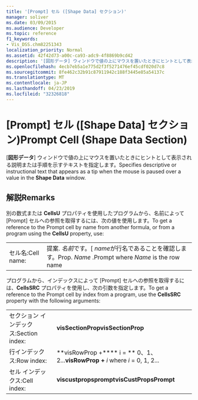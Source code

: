 ```yaml
---
title: '[Prompt] セル ([Shape Data] セクション)'
manager: soliver
ms.date: 03/09/2015
ms.audience: Developer
ms.topic: reference
f1_keywords:
- Vis_DSS.chm82251343
localization_priority: Normal
ms.assetid: 42f42d73-a00c-ca93-adc9-4f8869b9cd42
description: '[図形データ] ウィンドウで値の上にマウスを置いたときにヒントとして表示される説明または手順を示すテキストを指定します。'
ms.openlocfilehash: 4ecb7eb5a1e775d2f3f5271476ef45cdf020d7c8
ms.sourcegitcommit: 8fe462c32b91c87911942c188f3445e85a54137c
ms.translationtype: MT
ms.contentlocale: ja-JP
ms.lasthandoff: 04/23/2019
ms.locfileid: "32326818"
---
```

# <a name="prompt-cell-shape-data-section"></a><span data-ttu-id="652b6-103">[Prompt] セル ([Shape Data] セクション)</span><span class="sxs-lookup"><span data-stu-id="652b6-103">Prompt Cell (Shape Data Section)</span></span>

<span data-ttu-id="652b6-104">[**図形データ**] ウィンドウで値の上にマウスを置いたときにヒントとして表示される説明または手順を示すテキストを指定します。</span><span class="sxs-lookup"><span data-stu-id="652b6-104">Specifies descriptive or instructional text that appears as a tip when the mouse is paused over a value in the **Shape Data** window.</span></span> 
  
## <a name="remarks"></a><span data-ttu-id="652b6-105">解説</span><span class="sxs-lookup"><span data-stu-id="652b6-105">Remarks</span></span>

<span data-ttu-id="652b6-106">別の数式または **CellsU** プロパティを使用したプログラムから、名前によって [Prompt] セルへの参照を取得するには、次の値を使用します。</span><span class="sxs-lookup"><span data-stu-id="652b6-106">To get a reference to the Prompt cell by name from another formula, or from a program using the **CellsU** property, use:</span></span> 
  
|||
|:-----|:-----|
| <span data-ttu-id="652b6-107">セル名:</span><span class="sxs-lookup"><span data-stu-id="652b6-107">Cell name:</span></span>  <br/> | <span data-ttu-id="652b6-108">提案. *名前*です。[ *name*が行名であることを確認します。</span><span class="sxs-lookup"><span data-stu-id="652b6-108">Prop.  *Name*  .Prompt where  *Name*  is the row name</span></span>  <br/> |
   
<span data-ttu-id="652b6-109">プログラムから、インデックスによって [Prompt] セルへの参照を取得するには、**CellsSRC** プロパティを使用し、次の引数を指定します。</span><span class="sxs-lookup"><span data-stu-id="652b6-109">To get a reference to the Prompt cell by index from a program, use the **CellsSRC** property with the following arguments:</span></span> 
  
|||
|:-----|:-----|
| <span data-ttu-id="652b6-110">セクション インデックス:</span><span class="sxs-lookup"><span data-stu-id="652b6-110">Section index:</span></span>  <br/> |<span data-ttu-id="652b6-111">**visSectionProp**</span><span class="sxs-lookup"><span data-stu-id="652b6-111">**visSectionProp**</span></span> <br/> |
| <span data-ttu-id="652b6-112">行インデックス:</span><span class="sxs-lookup"><span data-stu-id="652b6-112">Row index:</span></span>  <br/> |<span data-ttu-id="652b6-113">\*\*visRowProp +\*\*\*\* i = \*\* 0、1、2...</span><span class="sxs-lookup"><span data-stu-id="652b6-113">**visRowProp +** *i*  where  *i*  = 0, 1, 2...</span></span>  <br/> |
| <span data-ttu-id="652b6-114">セル インデックス:</span><span class="sxs-lookup"><span data-stu-id="652b6-114">Cell index:</span></span>  <br/> |<span data-ttu-id="652b6-115">**viscustpropsprompt**</span><span class="sxs-lookup"><span data-stu-id="652b6-115">**visCustPropsPrompt**</span></span> <br/> |
   

